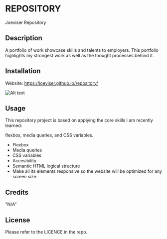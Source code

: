 # REPOSITORY
Joeviser Repository


## Description

A portfolio of work showcase skills and talents to employers. This portfolio highlights my strongest work as well as the thought processes behind it. 

## Installation
Website:
https://joeviser.github.io/repository/

![Alt text](images/repositoryscreenshot.jpg)



## Usage

This repository project is based on applying the core skills I am recently learned: 

flexbox, media queries, and CSS variables. 
- Flexbox
- Media queries 
- CSS variables
- Accesibility 
- Semantic HTML logical structure 
- Make all its elements responsive so the website will be optimized for any screen size.


## Credits

"N/A"

## License

Please refer to the LICENCE in the repo.